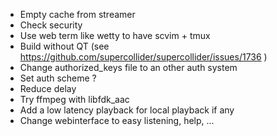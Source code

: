  * Empty cache from streamer
 * Check security
 * Use web term like wetty to have scvim + tmux
 * Build without QT (see https://github.com/supercollider/supercollider/issues/1736 )
 * Change authorized_keys file to an other auth system
 * Set auth scheme ?
 * Reduce delay
 * Try ffmpeg with libfdk_aac
 * Add a low latency playback for local playback if any
 * Change webinterface to easy listening, help, ...
